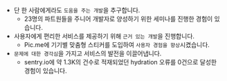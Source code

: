 - 단 한 사람에게라도 `도움을 주는 개발`을 추구합니다.
    - 23명의 파트원들을 주니어 개발자로 양성하기 위한 세미나를 진행한 경험이 있습니다.
- 사용자에게 편리한 서비스를 제공하기 위해 `근거 있는 개발`을 진행합니다.
    - Pic.me에 기기별 맞춤형 스티커를 도입하여 `사용자 경험을 향상`시켰습니다.
- `문제에 대한 경각심`을 가지고 서비스의 발전을 이끌어냅니다.
    - sentry.io에 약 1.3K의 건수로 적재되었던 hydration 오류를 0건으로 달성한 경험이 있습니다.


